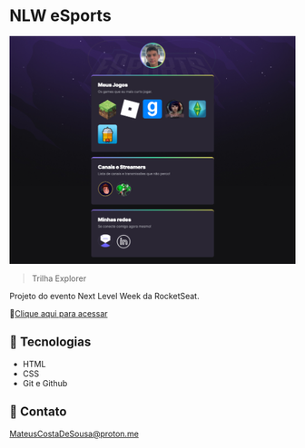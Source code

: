 # NLW eSports

![preview](./assets/preview.png)

> Trilha Explorer

Projeto do evento Next Level Week da RocketSeat.

🔗[Clique aqui para acessar ](https://maffsi.github.io/nlw)

## 🔨 Tecnologias

- HTML
- CSS
- Git e Github

## 📱 Contato

MateusCostaDeSousa@proton.me
